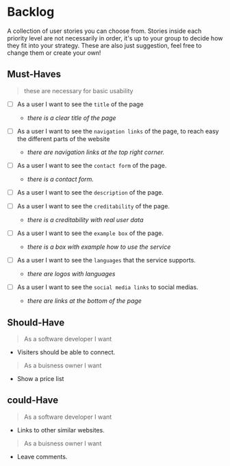 # Backlog

A collection of user stories you can choose from. Stories inside each priority
level are not necessarily in order, it's up to your group to decide how they fit
into your strategy. These are also just suggestion, feel free to change them or
create your own!

## Must-Haves

> these are necessary for basic usability

- [ ] As a user I want to see the `title` of the page

  - _there is a clear title of the page_

- [ ] As a user I want to see the `navigation links` of the page, to reach easy
      the different parts of the website

  - _there are navigation links at the top right corner._

- [ ] As a user I want to see the `contact form` of the page.

  - _there is a contact form._

- [ ] As a user I want to see the `description` of the page.

- [ ] As a user I want to see the `creditability` of the page.

  - _there is a creditability with real user data_

- [ ] As a user I want to see the `example box` of the page.

  - _there is a box with example how to use the service_

- [ ] As a user I want to see the `languages` that the service supports.

  - _there are logos with languages_

- [ ] As a user I want to see the `social media links` to social medias.

  - _there are links at the bottom of the page_

## Should-Have

> As a software developer I want

- Visiters should be able to connect.

> As a buisness owner I want

- Show a price list

## could-Have

> As a software developer I want

- Links to other similar websites.

> As a buisness owner I want

- Leave comments.
